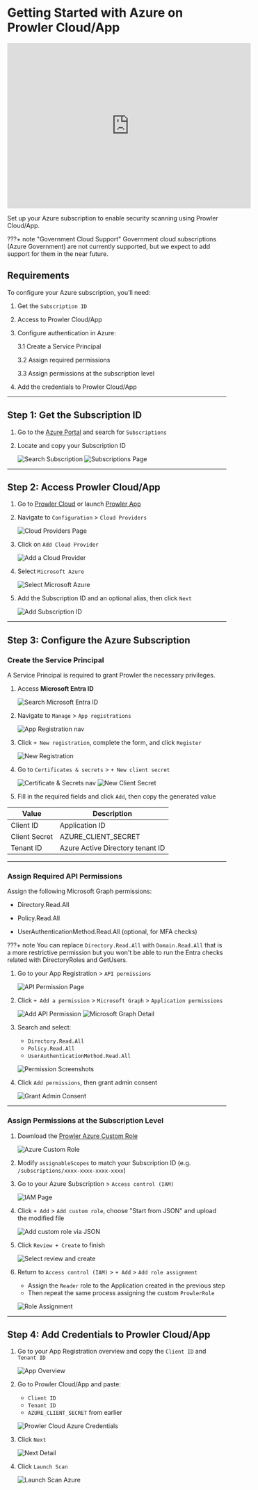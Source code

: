 # Getting Started with Azure on Prowler Cloud/App

<iframe width="560" height="380" src="https://www.youtube-nocookie.com/embed/v1as8vTFlMg" title="Prowler Cloud Onboarding Azure" frameborder="0" allow="accelerometer; autoplay; clipboard-write; encrypted-media; gyroscope; picture-in-picture" allowfullscreen="1"></iframe>

Set up your Azure subscription to enable security scanning using Prowler Cloud/App.

???+ note "Government Cloud Support"
    Government cloud subscriptions (Azure Government) are not currently supported, but we expect to add support for them in the near future.

## Requirements

To configure your Azure subscription, you’ll need:

1. Get the `Subscription ID`
2. Access to Prowler Cloud/App
3. Configure authentication in Azure:

   3.1 Create a Service Principal

   3.2 Assign required permissions

   3.3 Assign permissions at the subscription level

4. Add the credentials to Prowler Cloud/App

---

## Step 1: Get the Subscription ID

1. Go to the [Azure Portal](https://portal.azure.com/#home) and search for `Subscriptions`
2. Locate and copy your Subscription ID

   ![Search Subscription](./img/search-subscriptions.png)
   ![Subscriptions Page](./img/get-subscription-id.png)

---

## Step 2: Access Prowler Cloud/App

1. Go to [Prowler Cloud](https://cloud.prowler.com/) or launch [Prowler App](../prowler-app.md)
2. Navigate to `Configuration` > `Cloud Providers`

   ![Cloud Providers Page](../img/cloud-providers-page.png)

3. Click on `Add Cloud Provider`

   ![Add a Cloud Provider](../img/add-cloud-provider.png)

4. Select `Microsoft Azure`

   ![Select Microsoft Azure](./img/select-azure-prowler-cloud.png)

5. Add the Subscription ID and an optional alias, then click `Next`

   ![Add Subscription ID](./img/add-subscription-id.png)

---

## Step 3: Configure the Azure Subscription

### Create the Service Principal

A Service Principal is required to grant Prowler the necessary privileges.

1. Access **Microsoft Entra ID**

   ![Search Microsoft Entra ID](./img/search-microsoft-entra-id.png)

2. Navigate to `Manage` > `App registrations`

   ![App Registration nav](./img/app-registration-menu.png)

3. Click `+ New registration`, complete the form, and click `Register`

   ![New Registration](./img/new-registration.png)

4. Go to `Certificates & secrets` > `+ New client secret`

   ![Certificate & Secrets nav](./img/certificates-and-secrets.png)
   ![New Client Secret](./img/new-client-secret.png)

5. Fill in the required fields and click `Add`, then copy the generated value

| Value         | Description                      |
| ------------- | -------------------------------- |
| Client ID     | Application ID                   |
| Client Secret | AZURE_CLIENT_SECRET              |
| Tenant ID     | Azure Active Directory tenant ID |

---

### Assign Required API Permissions

Assign the following Microsoft Graph permissions:

- Directory.Read.All

- Policy.Read.All

- UserAuthenticationMethod.Read.All (optional, for MFA checks)

???+ note
You can replace `Directory.Read.All` with `Domain.Read.All` that is a more restrictive permission but you won't be able to run the Entra checks related with DirectoryRoles and GetUsers.

1. Go to your App Registration > `API permissions`

   ![API Permission Page](./img/api-permissions-page.png)

2. Click `+ Add a permission` > `Microsoft Graph` > `Application permissions`

   ![Add API Permission](./img/add-api-permission.png)
   ![Microsoft Graph Detail](./img/microsoft-graph-detail.png)

3. Search and select:

   - `Directory.Read.All`
   - `Policy.Read.All`
   - `UserAuthenticationMethod.Read.All`

   ![Permission Screenshots](./img/domain-permission.png)

4. Click `Add permissions`, then grant admin consent

   ![Grant Admin Consent](./img/grant-admin-consent.png)

---

### Assign Permissions at the Subscription Level

1. Download the [Prowler Azure Custom Role](https://github.com/prowler-cloud/prowler/blob/master/permissions/prowler-azure-custom-role.json)

   ![Azure Custom Role](./img/download-prowler-role.png)

2. Modify `assignableScopes` to match your Subscription ID (e.g. `/subscriptions/xxxx-xxxx-xxxx-xxxx`)

3. Go to your Azure Subscription > `Access control (IAM)`

   ![IAM Page](./img/iam-azure-page.png)

4. Click `+ Add` > `Add custom role`, choose "Start from JSON" and upload the modified file

   ![Add custom role via JSON](./img/add-custom-role-json.png)

5. Click `Review + Create` to finish

   ![Select review and create](./img/review-and-create.png)

6. Return to `Access control (IAM)` > `+ Add` > `Add role assignment`

   - Assign the `Reader` role to the Application created in the previous step
   - Then repeat the same process assigning the custom `ProwlerRole`

   ![Role Assignment](./img/add-role-assigment.png)

---

## Step 4: Add Credentials to Prowler Cloud/App

1. Go to your App Registration overview and copy the `Client ID` and `Tenant ID`

   ![App Overview](./img/app-overview.png)

2. Go to Prowler Cloud/App and paste:

   - `Client ID`
   - `Tenant ID`
   - `AZURE_CLIENT_SECRET` from earlier

   ![Prowler Cloud Azure Credentials](./img/add-credentials-azure-prowler-cloud.png)

3. Click `Next`

   ![Next Detail](./img/click-next-azure.png)

4. Click `Launch Scan`

   ![Launch Scan Azure](./img/launch-scan.png)
